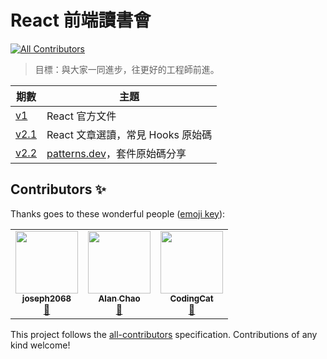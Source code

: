 # React 前端讀書會
<!-- ALL-CONTRIBUTORS-BADGE:START - Do not remove or modify this section -->
[![All Contributors](https://img.shields.io/badge/all_contributors-3-orange.svg?style=flat-square)](#contributors-)
<!-- ALL-CONTRIBUTORS-BADGE:END -->

> 目標：與大家一同進步，往更好的工程師前進。

| 期數           | 主題                                                      |
| -------------- | --------------------------------------------------------- |
| [v1](./v1)     | React 官方文件                                            |
| [v2.1](./v2.1) | React 文章選讀，常見 Hooks 原始碼                         |
| [v2.2](./v2.2) | [patterns.dev](https://www.patterns.dev/)，套件原始碼分享 |

## Contributors ✨

Thanks goes to these wonderful people ([emoji key](https://allcontributors.org/docs/en/emoji-key)):

<!-- ALL-CONTRIBUTORS-LIST:START - Do not remove or modify this section -->
<!-- prettier-ignore-start -->
<!-- markdownlint-disable -->
<table>
  <tr>
    <td align="center"><a href="https://github.com/joseph2068"><img src="https://avatars.githubusercontent.com/u/28560039?v=4?s=100" width="100px;" alt=""/><br /><sub><b>joseph2068</b></sub></a><br /><a href="https://github.com/pjchender/react-study-group/commits?author=joseph2068" title="Documentation">📖</a></td>
    <td align="center"><a href="https://radiant-ridge-90533.herokuapp.com/"><img src="https://avatars.githubusercontent.com/u/22141289?v=4?s=100" width="100px;" alt=""/><br /><sub><b>Alan Chao</b></sub></a><br /><a href="https://github.com/pjchender/react-study-group/commits?author=ChaoTzuJung" title="Documentation">📖</a></td>
    <td align="center"><a href="https://github.com/CodewJoy"><img src="https://avatars.githubusercontent.com/u/55119707?v=4?s=100" width="100px;" alt=""/><br /><sub><b>CodingCat</b></sub></a><br /><a href="https://github.com/pjchender/react-study-group/commits?author=CodewJoy" title="Documentation">📖</a></td>
  </tr>
</table>

<!-- markdownlint-restore -->
<!-- prettier-ignore-end -->

<!-- ALL-CONTRIBUTORS-LIST:END -->

This project follows the [all-contributors](https://github.com/all-contributors/all-contributors) specification. Contributions of any kind welcome!